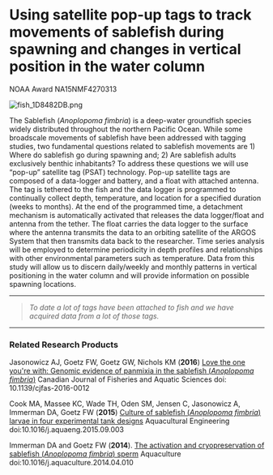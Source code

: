 
# Using satellite pop-up tags to track movements of sablefish during spawning and changes in vertical position in the water column

NOAA Award NA15NMF4270313

<img src="http://eagle.fish.washington.edu/cnidarian/skitch/fish_1D8482DB.png" alt="fish_1D8482DB.png"/>

The Sablefish (*Anoplopoma fimbria*) is a deep-water groundfish species widely distributed throughout the northern Pacific Ocean. While some broadscale movements of sablefish have been addressed with tagging studies, two fundamental questions related to sablefish movements are 1) Where do sablefish go during spawning and; 2) Are sablefish adults exclusively benthic inhabitants? To address these questions we will use “pop-up” satellite tag (PSAT) technology. Pop-up satellite tags are composed of a data-logger and battery, and a float with attached antenna. The tag is tethered to the fish and the data logger is programmed to continually collect depth, temperature, and location for a specified duration (weeks to months). At the end of the programmed time, a detachment mechanism is automatically activated that releases the data logger/float and antenna from the tether. The float carries the data logger to the surface where the antenna transmits the data to an orbiting satellite of the ARGOS System that then transmits data back to the researcher. Time series analysis will be employed to determine periodicity in depth profiles and relationships with other environmental parameters such as temperature. Data from this study will allow us to discern daily/weekly and monthly patterns in vertical positioning in the water column and will provide information on possible spawning locations.

---

> _To date a lot of tags have been attached to fish and we have acquired data from a lot of those tags._

---

### Related Research Products

Jasonowicz AJ, Goetz FW, Goetz GW, Nichols KM (**2016**) [Love the one you're with: Genomic evidence of panmixia in the sablefish (_Anoplopoma fimbria_)](http://www.nrcresearchpress.com/doi/abs/10.1139/cjfas-2016-0012#.V9RNUJMrIyd) Canadian Journal of Fisheries and Aquatic Sciences doi: 10.1139/cjfas-2016-0012 
<span data-badge-popover="right" data-badge-type="2" data-doi="10.1139/cjfas-2016-0012" data-hide-no-mentions="true" class="altmetric-embed"></span>

Cook MA, Massee KC, Wade TH, Oden SM, Jensen C, Jasonowicz A, Immerman DA, Goetz FW (**2015**) [Culture of sablefish (_Anoplopoma fimbria_) larvae in four experimental tank designs](http://dx.doi.org/10.1016/j.aquaeng.2015.09.003) Aquacultural Engineering doi:10.1016/j.aquaeng.2015.09.003 <span data-badge-popover="right" data-badge-type="2" data-doi="10.1016/j.aquaeng.2015.09.003" data-hide-no-mentions="true" class="altmetric-embed"></span>

Immerman DA and Goetz FW (**2014**). [The activation and cryopreservation of sablefish (_Anoplopoma fimbria_) sperm](http://dx.doi.org/10.1016/j.aquaculture.2014.04.010) Aquaculture doi:10.1016/j.aquaculture.2014.04.010  <span data-badge-popover="right" data-badge-type="2" data-doi="10.1016/j.aquaculture.2014.04.010" data-hide-no-mentions="true" class="altmetric-embed"></span>
